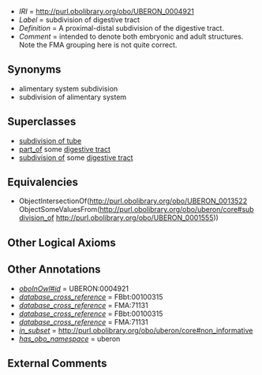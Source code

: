  * *IRI* = http://purl.obolibrary.org/obo/UBERON_0004921
 * *Label* = subdivision of digestive tract
 * *Definition* = A proximal-distal subdivision of the digestive tract.
 * *Comment* = intended to denote both embryonic and adult structures. Note the FMA grouping here is not quite correct.

## Synonyms

 * alimentary system subdivision
 * subdivision of alimentary system

## Superclasses

 * [subdivision of tube](../../UBERON/22/UBERON_0013522.md)
 * [part_of](../../BFO/50/BFO_0000050.md) some [digestive tract](../../UBERON/55/UBERON_0001555.md)
 * [subdivision of](../../core#subdivision/of/core#subdivision_of.md) some [digestive tract](../../UBERON/55/UBERON_0001555.md)

## Equivalencies

 * ObjectIntersectionOf(<http://purl.obolibrary.org/obo/UBERON_0013522> ObjectSomeValuesFrom(<http://purl.obolibrary.org/obo/uberon/core#subdivision_of> <http://purl.obolibrary.org/obo/UBERON_0001555>))

## Other Logical Axioms


## Other Annotations

 * *[oboInOwl#id](../../id/oboInOwl#id.md)* = UBERON:0004921
 * *[database_cross_reference](../../ef/oboInOwl#hasDbXref.md)* = FBbt:00100315
 * *[database_cross_reference](../../ef/oboInOwl#hasDbXref.md)* = FMA:71131
 * *[database_cross_reference](../../ef/oboInOwl#hasDbXref.md)* = FBbt:00100315
 * *[database_cross_reference](../../ef/oboInOwl#hasDbXref.md)* = FMA:71131
 * *[in_subset](../../et/oboInOwl#inSubset.md)* = http://purl.obolibrary.org/obo/uberon/core#non_informative
 * *[has_obo_namespace](../../ce/oboInOwl#hasOBONamespace.md)* = uberon

## External Comments

